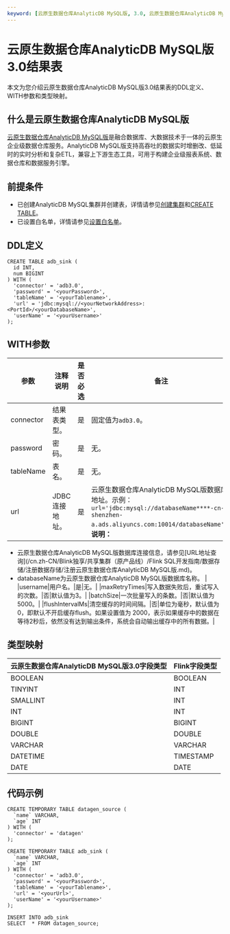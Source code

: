 ```yaml
---
keyword: [云原生数据仓库AnalyticDB MySQL版, 3.0, 云原生数据仓库AnalyticDB MySQL版3.0, 结果表]
---
```


# 云原生数据仓库AnalyticDB MySQL版3.0结果表

本文为您介绍云原生数据仓库AnalyticDB MySQL版3.0结果表的DDL定义、WITH参数和类型映射。

## 什么是云原生数据仓库AnalyticDB MySQL版

[云原生数据仓库AnalyticDB MySQL版]()是融合数据库、大数据技术于一体的云原生企业级数据仓库服务。AnalyticDB MySQL版支持高吞吐的数据实时增删改、低延时的实时分析和复杂ETL，兼容上下游生态工具，可用于构建企业级报表系统、数据仓库和数据服务引擎。

## 前提条件

-   已创建AnalyticDB MySQL集群并创建表，详情请参见[创建集群]()和[CREATE TABLE]()。
-   已设置白名单，详情请参见[设置白名单]()。

## DDL定义

```
CREATE TABLE adb_sink (
  id INT,
  num BIGINT
) WITH (
  'connector' = 'adb3.0',
  'password' = '<yourPassword>',
  'tableName' = '<yourTablename>',
  'url' = 'jdbc:mysql://<yourNetworkAddress>:<PortId>/<yourDatabaseName>',
  'userName' = '<yourUsername>'
);
```

## WITH参数

|参数|注释说明|是否必选|备注|
|--|----|----|--|
|connector|结果表类型。|是|固定值为`adb3.0`。|
|password|密码。|是|无。|
|tableName|表名。|是|无。|
|url|JDBC连接地址。|是|云原生数据仓库AnalyticDB MySQL版数据库地址。示例：`url='jdbc:mysql://databaseName****-cn-shenzhen-a.ads.aliyuncs.com:10014/databaseName'`。**说明：**

-   云原生数据仓库AnalyticDB MySQL版数据库连接信息，请参见[URL地址查询](/cn.zh-CN/Blink独享/共享集群（原产品线）/Flink SQL开发指南/数据存储/注册数据存储/注册云原生数据仓库AnalyticDB MySQL版.md)。
-   databaseName为云原生数据仓库AnalyticDB MySQL版数据库名称。 |
|username|用户名。|是|无。|
|maxRetryTimes|写入数据失败后，重试写入的次数。|否|默认值为3。|
|batchSize|一次批量写入的条数。|否|默认值为5000。|
|flushIntervalMs|清空缓存的时间间隔。|否|单位为毫秒，默认值为0，即默认不开启缓存flush。如果设置值为 2000，表示如果缓存中的数据在等待2秒后，依然没有达到输出条件，系统会自动输出缓存中的所有数据。|

## 类型映射

|云原生数据仓库AnalyticDB MySQL版3.0字段类型|Flink字段类型|
|-------------------------------|---------|
|BOOLEAN|BOOLEAN|
|TINYINT|INT|
|SMALLINT|INT|
|INT|INT|
|BIGINT|BIGINT|
|DOUBLE|DOUBLE|
|VARCHAR|VARCHAR|
|DATETIME|TIMESTAMP|
|DATE|DATE|

## 代码示例

```
CREATE TEMPORARY TABLE datagen_source (
  `name` VARCHAR,
  `age` INT
) WITH (
  'connector' = 'datagen'
);

CREATE TEMPORARY TABLE adb_sink (
  `name` VARCHAR,
  `age` INT
) WITH (
  'connector' = 'adb3.0',
  'password' = '<yourPassword>',
  'tableName' = '<yourTablename>',
  'url' = '<yourUrl>',
  'userName' = '<yourUsername>'
);

INSERT INTO adb_sink
SELECT  * FROM datagen_source;
```


